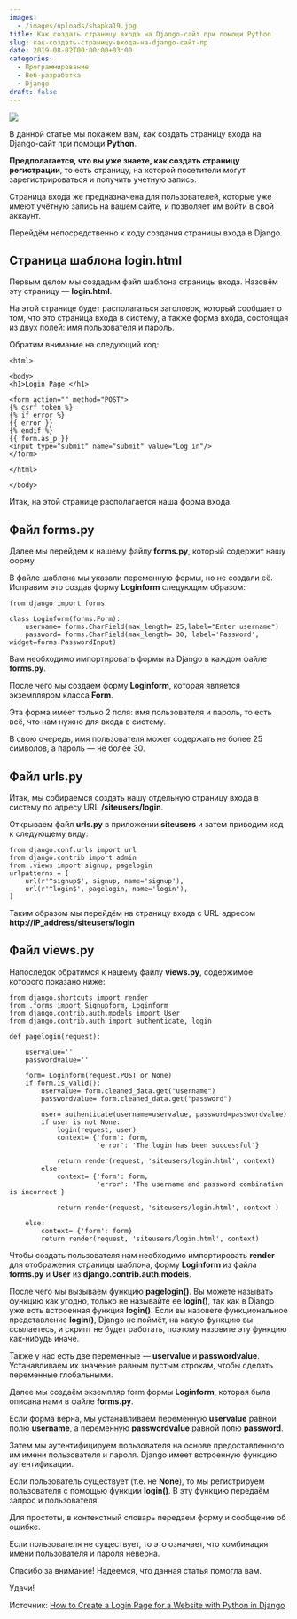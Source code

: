 ```yaml
---
images:
  - /images/uploads/shapka19.jpg
title: Как создать страницу входа на Django-сайт при помощи Python
slug: как-создать-страницу-входа-на-django-сайт-пр
date: 2019-08-02T00:00:00+03:00
categories:
  - Программирование
  - Веб-разработка
  - Django
draft: false
---
```


![](/images/uploads/shapka19.jpg)

В данной статье мы покажем вам, как создать страницу входа на Django-сайт при помощи **Python**.

**Предполагается, что вы уже знаете, как создать страницу регистрации**, то есть страницу, на которой посетители могут
зарегистрироваться и получить учетную запись.

Страница входа же предназначена для пользователей, которые уже имеют учётную запись на вашем сайте, и позволяет им войти
в свой аккаунт.

Перейдём непосредственно к коду создания страницы входа в Django.

## Страница шаблона login.html

Первым делом мы создадим файл шаблона страницы входа. Назовём эту страницу — **login.html**.

На этой странице будет располагаться заголовок, который сообщает о том, что это страница входа в систему, а также форма
входа, состоящая из двух полей: имя пользователя и пароль.

Обратим внимание на следующий код:

```
<html>

<body>
<h1>Login Page </h1>

<form action="" method="POST">
{% csrf_token %}
{% if error %}
{{ error }}
{% endif %}
{{ form.as_p }}
<input type="submit" name="submit" value="Log in"/>
</form>

</html>

</body>
```

Итак, на этой странице располагается наша форма входа.

## Файл forms.py

Далее мы перейдем к нашему файлу **forms.py**, который содержит нашу форму.

В файле шаблона мы указали переменную формы, но не создали её. Исправим это создав форму **Loginform** следующим образом:

```
from django import forms

class Loginform(forms.Form):
    username= forms.CharField(max_length= 25,label="Enter username")
    password= forms.CharField(max_length= 30, label='Password', widget=forms.PasswordInput)
```

Вам необходимо импортировать формы из Django в каждом файле **forms.py**.

После чего мы создаем форму **Loginform**, которая является экземпляром класса **Form**.

Эта форма имеет только 2 поля: имя пользователя и пароль, то есть всё, что нам нужно для входа в систему.

В свою очередь, имя пользователя может содержать не более 25 символов, а пароль — не более 30.

## Файл urls.py

Итак, мы собираемся создать нашу отдельную страницу входа в систему по адресу URL **/siteusers/login**.

Открываем файл **urls.py** в приложении **siteusers** и затем приводим код к следующему виду:

```
from django.conf.urls import url
from django.contrib import admin
from .views import signup, pagelogin
urlpatterns = [
    url(r'^signup$', signup, name='signup'),
    url(r'^login$', pagelogin, name='login'),   
]
```

Таким образом мы перейдём на страницу входа с URL-адресом **http://IP_address/siteusers/login**

## Файл views.py

Напоследок обратимся к нашему файлу **views.py**, содержимое которого показано ниже:

```
from django.shortcuts import render
from .forms import Signupform, Loginform
from django.contrib.auth.models import User
from django.contrib.auth import authenticate, login

def pagelogin(request):

    uservalue=''
    passwordvalue=''

    form= Loginform(request.POST or None)
    if form.is_valid():
        uservalue= form.cleaned_data.get("username")
        passwordvalue= form.cleaned_data.get("password")

        user= authenticate(username=uservalue, password=passwordvalue)
        if user is not None:
            login(request, user)
            context= {'form': form,
                      'error': 'The login has been successful'}
            
            return render(request, 'siteusers/login.html', context)
        else:
            context= {'form': form,
                      'error': 'The username and password combination is incorrect'}
            
            return render(request, 'siteusers/login.html', context )

    else:
        context= {'form': form}
        return render(request, 'siteusers/login.html', context)
```

Чтобы создать пользователя нам необходимо импортировать **render** для отображения страницы шаблона, форму **Loginform**
из файла **forms.py** и **User** из **django.contrib.auth.models**.

После чего мы вызываем функцию **pagelogin()**. Вы можете называть функцию как угодно, только не называйте ее **login()**,
так как в Django уже есть встроенная функция **login()**. Если вы назовете функциональное представление **login()**, Django
не поймёт, на какую функцию вы ссылаетесь, и скрипт не будет работать, поэтому назовите эту функцию как-нибудь иначе.

Также у нас есть две переменные — **uservalue** и **passwordvalue**. Устанавливаем их значение равным пустым строкам,
чтобы сделать переменные глобальными.

Далее мы создаём экземпляр form формы **Loginform**, которая была описана нами в файле **forms.py**.

Если форма верна, мы устанавливаем переменную **uservalue** равной полю **username**, а переменную **passwordvalue**
равной полю **password**.

Затем мы аутентифицируем пользователя на основе предоставленного им имени пользователя и пароля. Django имеет встроенную
функцию аутентификации.

Если пользователь существует (т.е. не **None**), то мы регистрируем пользователя с помощью функции **login()**. В эту
функцию передаём запрос и пользователя.

Для простоты, в контекстный словарь передаем форму и сообщение об ошибке.

Если пользователя не существует, то это означает, что комбинация имени пользователя и пароля неверна.

Спасибо за внимание! Надеемся, что данная статья помогла вам.

Удачи!

Источник: [How to Create a Login Page for a Website with Python in Django](http://www.learningaboutelectronics.com/Articles/How-to-create-a-login-page-for-a-website-Python-Django.php)
